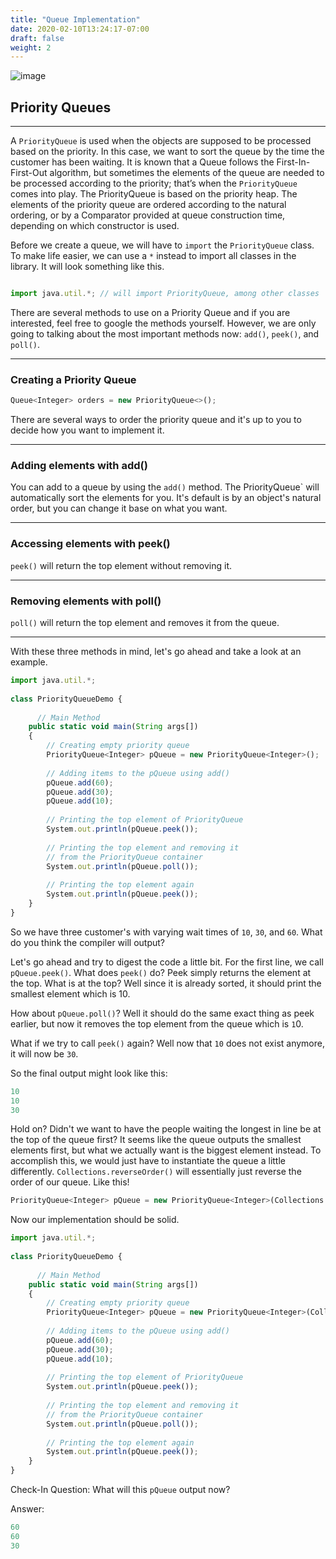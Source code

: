 ```yaml
---
title: "Queue Implementation"
date: 2020-02-10T13:24:17-07:00
draft: false
weight: 2
--- 
```

<!--<link rel="stylesheet" href="../../style.css">-->

![image](../../img/queueExample.png)

## Priority Queues

<hr>

A `PriorityQueue` is used when the objects are supposed to be processed based on the priority. In this case, we want to sort the queue by the time the customer has been waiting. It is known that a Queue follows the First-In-First-Out algorithm, but sometimes the elements of the queue are needed to be processed according to the priority; that’s when the `PriorityQueue` comes into play. The PriorityQueue is based on the priority heap. The elements of the priority queue are ordered according to the natural ordering, or by a Comparator provided at queue construction time, depending on which constructor is used.  

Before we create a queue, we will have to `import` the `PriorityQueue` class. To make life easier, we can use a `*` instead to import all classes in the library. It will look something like this.

```js javascript

import java.util.*; // will import PriorityQueue, among other classes

```
There are several methods to use on a Priority Queue and if you are interested, feel free to google the methods yourself. However, we are only going to talking about the most important methods now: `add()`, `peek()`, and `poll()`.

<hr>

### Creating a Priority Queue
    
```js javascript
Queue<Integer> orders = new PriorityQueue<>();
```

There are several ways to order the priority queue and it's up to you to decide how you want to implement it.

<hr>

### Adding elements with add()

You can add to a queue by using the `add()` method. The PriorityQueue` will automatically sort the elements for you. It's default is by an object's natural order, but you can change it base on what you want.

<hr>

### Accessing elements with peek()

`peek()` will return the top element without removing it.

<hr>

### Removing elements with poll()

`poll()` will return the top element and removes it from the queue.

<hr>

With these three methods in mind, let's go ahead and take a look at an example.

```js javascript
import java.util.*;
 
class PriorityQueueDemo {
   
      // Main Method
    public static void main(String args[])
    {
        // Creating empty priority queue
        PriorityQueue<Integer> pQueue = new PriorityQueue<Integer>();
 
        // Adding items to the pQueue using add()
        pQueue.add(60);
        pQueue.add(30);
        pQueue.add(10);
 
        // Printing the top element of PriorityQueue
        System.out.println(pQueue.peek());
 
        // Printing the top element and removing it
        // from the PriorityQueue container
        System.out.println(pQueue.poll());
 
        // Printing the top element again
        System.out.println(pQueue.peek());
    }
}
```

So we have three customer's with varying wait times of `10`, `30`, and `60`. What do you think the compiler will output?

Let's go ahead and try to digest the code a little bit. For the first line, we call `pQueue.peek()`. What does `peek()` do? Peek simply returns the element at the top. What is at the top? Well since it is already sorted, it should print the smallest element which is 10.

How about `pQueue.poll()`? Well it should do the same exact thing as peek earlier, but now it removes the top element from the queue which is `1`0.

What if we try to call `peek()` again? Well now that `10` does not exist anymore, it will now be `30`.

So the final output might look like this:

```js javascript
10
10
30
```

Hold on? Didn't we want to have the people waiting the longest in line be at the top of the queue first? It seems like the queue outputs the smallest elements first, but what we actually want is the biggest element instead. To accomplish this, we would just have to instantiate the queue a little differently. `Collections.reverseOrder()` will essentially just reverse the order of our queue. Like this!

```js javascript
PriorityQueue<Integer> pQueue = new PriorityQueue<Integer>(Collections.reverseOrder());
```
Now our implementation should be solid.

```js javascript
import java.util.*;
 
class PriorityQueueDemo {
   
      // Main Method
    public static void main(String args[])
    {
        // Creating empty priority queue
        PriorityQueue<Integer> pQueue = new PriorityQueue<Integer>(Collections.reverseOrder());
 
        // Adding items to the pQueue using add()
        pQueue.add(60);
        pQueue.add(30);
        pQueue.add(10);
 
        // Printing the top element of PriorityQueue
        System.out.println(pQueue.peek());
 
        // Printing the top element and removing it
        // from the PriorityQueue container
        System.out.println(pQueue.poll());
 
        // Printing the top element again
        System.out.println(pQueue.peek());
    }
}
```

Check-In Question: What will this `pQueue` output now?

Answer:
```js javascript
60
60
30
```